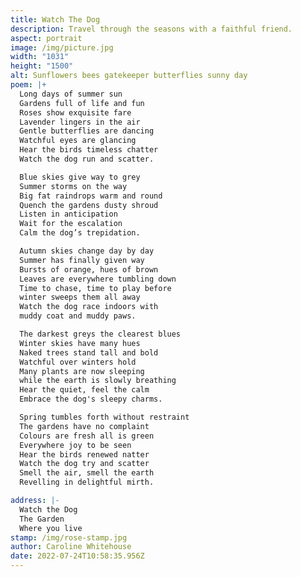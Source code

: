 ```yaml
---
title: Watch The Dog
description: Travel through the seasons with a faithful friend.
aspect: portrait
image: /img/picture.jpg
width: "1031"
height: "1500"
alt: Sunflowers bees gatekeeper butterflies sunny day
poem: |+
  Long days of summer sun
  Gardens full of life and fun
  Roses show exquisite fare 
  Lavender lingers in the air
  Gentle butterflies are dancing
  Watchful eyes are glancing
  Hear the birds timeless chatter
  Watch the dog run and scatter.

  Blue skies give way to grey
  Summer storms on the way
  Big fat raindrops warm and round
  Quench the gardens dusty shroud
  Listen in anticipation 
  Wait for the escalation
  Calm the dog’s trepidation.

  Autumn skies change day by day
  Summer has finally given way
  Bursts of orange, hues of brown
  Leaves are everywhere tumbling down
  Time to chase, time to play before
  winter sweeps them all away
  Watch the dog race indoors with
  muddy coat and muddy paws.

  The darkest greys the clearest blues 
  Winter skies have many hues
  Naked trees stand tall and bold
  Watchful over winters hold
  Many plants are now sleeping
  while the earth is slowly breathing
  Hear the quiet, feel the calm
  Embrace the dog's sleepy charms.

  Spring tumbles forth without restraint
  The gardens have no complaint
  Colours are fresh all is green
  Everywhere joy to be seen
  Hear the birds renewed natter
  Watch the dog try and scatter
  Smell the air, smell the earth 
  Revelling in delightful mirth.

address: |-
  Watch the Dog
  The Garden
  Where you live
stamp: /img/rose-stamp.jpg
author: Caroline Whitehouse
date: 2022-07-24T10:58:35.956Z
---
```

